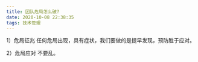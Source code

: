 ```yaml
---
title: 团队危局怎么破?
date: 2020-10-08 22:38:35
tags: 技术管理
---
```


1）危局征兆
任何危局出现，具有症状，我们要做的是提早发现，预防胜于应对。

2）危局应对
不要乱。
